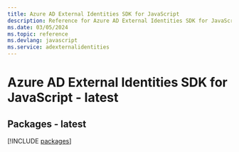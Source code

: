 ```yaml
---
title: Azure AD External Identities SDK for JavaScript
description: Reference for Azure AD External Identities SDK for JavaScript
ms.date: 03/05/2024
ms.topic: reference
ms.devlang: javascript
ms.service: adexternalidentities
---
```

# Azure AD External Identities SDK for JavaScript - latest
## Packages - latest
[!INCLUDE [packages](ad-external-identities-index.md)]